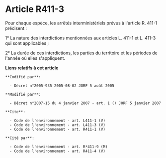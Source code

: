 # Article R411-3

Pour chaque espèce, les arrêtés interministériels prévus à l'article R. 411-1 précisent : 

1° La nature des interdictions mentionnées aux articles L. 411-1 et L. 411-3 qui sont applicables ; 

2° La durée de ces interdictions, les parties du territoire et les périodes de l'année où elles s'appliquent.

**Liens relatifs à cet article**

	**Codifié par**:

	  - Décret n°2005-935 2005-08-02 JORF 5 août 2005

	**Modifié par**:

	  - Décret n°2007-15 du 4 janvier 2007 - art. 1 () JORF 5 janvier 2007

	**Cite**:

	  - Code de l'environnement - art. L411-1 (V)
	  - Code de l'environnement - art. L411-3 (V)
	  - Code de l'environnement - art. R411-1 (V)

	**Cité par**:

	  - Code de l'environnement - art. R*411-9 (M)
	  - Code de l'environnement - art. R411-4 (V)
